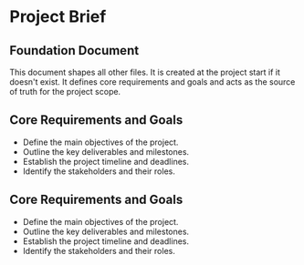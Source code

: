 # Project Brief

## Foundation Document

This document shapes all other files. It is created at the project start if it doesn't exist. It defines core requirements and goals and acts as the source of truth for the project scope.

## Core Requirements and Goals

- Define the main objectives of the project.
- Outline the key deliverables and milestones.
- Establish the project timeline and deadlines.
- Identify the stakeholders and their roles.

## Core Requirements and Goals
- Define the main objectives of the project.
- Outline the key deliverables and milestones.
- Establish the project timeline and deadlines.
- Identify the stakeholders and their roles.
